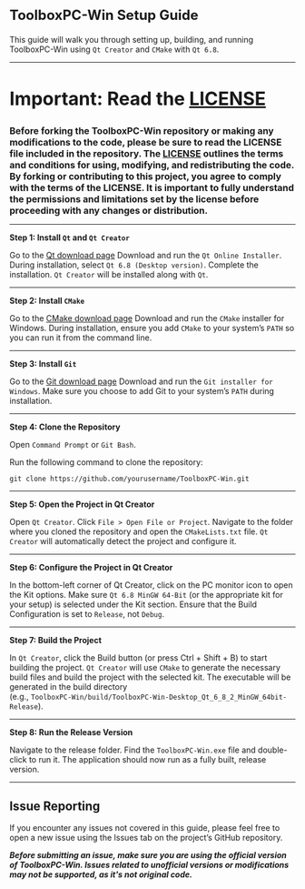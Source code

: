 <h2 style="border-bottom: none; font-size: 1.5rem;">ToolboxPC-Win Setup Guide</h2>

This guide will walk you through setting up, building, and running ToolboxPC-Win using `Qt Creator` and `CMake` with `Qt 6.8`.

---

<h2 style="border-bottom: none; font-size: 2.0rem;">
    Important: Read the <a href="LICENSE">LICENSE</a>
</h2>

<h2 style="border-bottom: none; font-size: 1rem;"> Before forking the ToolboxPC-Win repository or making any modifications to the code, please be sure to read the LICENSE file included in the repository. The <a href="LICENSE">LICENSE</a> outlines the terms and conditions for using, modifying, and redistributing the code. By forking or contributing to this project, you agree to comply with the terms of the LICENSE. It is important to fully understand the permissions and limitations set by the license before proceeding with any changes or distribution.</h2>

---

**Step 1: Install `Qt` and `Qt Creator`**

Go to the [Qt download page](https://www.qt.io/download-qt-installer-oss)
Download and run the `Qt Online Installer`.
During installation, select `Qt 6.8 (Desktop version)`.
Complete the installation. `Qt Creator` will be installed along with `Qt`.

---

**Step 2: Install `CMake`**

Go to the [CMake download page](https://cmake.org/download/)
Download and run the `CMake` installer for Windows.
During installation, ensure you add `CMake` to your system’s `PATH` so you can run it from the command line.

---
**Step 3: Install `Git`**

Go to the [Git download page](https://git-scm.com/download/win)
Download and run the `Git installer for Windows`.
Make sure you choose to add Git to your system’s `PATH` during installation.

---

**Step 4: Clone the Repository**

Open `Command Prompt` or `Git Bash`.

Run the following command to clone the repository:

```
git clone https://github.com/yourusername/ToolboxPC-Win.git
```
---

**Step 5: Open the Project in Qt Creator**

Open `Qt Creator`.
Click `File > Open File or Project`.
Navigate to the folder where you cloned the repository and open the `CMakeLists.txt` file.
`Qt Creator` will automatically detect the project and configure it.

---

**Step 6: Configure the Project in Qt Creator**

In the bottom-left corner of Qt Creator, click on the PC monitor icon to open the Kit options.
Make sure `Qt 6.8 MinGW 64-Bit` (or the appropriate kit for your setup) is selected under the Kit section.
Ensure that the Build Configuration is set to `Release`, not `Debug`.

---

**Step 7: Build the Project**

In `Qt Creator`, click the Build button (or press Ctrl + Shift + B) to start building the project.
`Qt Creator` will use `CMake` to generate the necessary build files and build the project with the selected kit.
The executable will be generated in the build directory<br>
(e.g., `ToolboxPC-Win/build/ToolboxPC-Win-Desktop_Qt_6_8_2_MinGW_64bit-Release`).

---

**Step 8: Run the Release Version**

Navigate to the release folder.
Find the `ToolboxPC-Win.exe` file and double-click to run it.
The application should now run as a fully built, release version.

---

<h2 style="border-bottom: none; font-size: 1.3rem;">Issue Reporting</h2>

If you encounter any issues not covered in this guide, please feel free to open a new issue using the Issues tab on the project’s GitHub repository.

***Before submitting an issue, make sure you are using the official version of ToolboxPC-Win. Issues related to unofficial versions or modifications may not be supported, as it's not original code.***